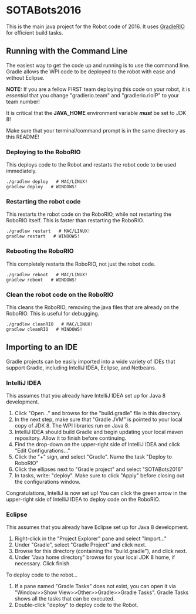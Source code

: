 # SOTABots2016
This is the main java project for the Robot code of 2016. It uses [GradleRIO](https://github.com/Open-RIO/GradleRIO) for efficient build tasks.

## Running with the Command Line
The easiest way to get the code up and running is to use the command line. Gradle allows the WPI code to be deployed to the robot with ease and without Eclipse.

__NOTE:__ If you are a fellow FIRST team deploying this code on your robot, it is _essential_ that you change "gradlerio.team" and "gradlerio.rioIP" to your team number!

It is critical that the **JAVA_HOME** environment variable ***must*** be set to JDK 8!

Make sure that your terminal/command prompt is in the same directory as this README!

### Deploying to the RoboRIO
This deploys code to the Robot and restarts the robot code to be used immediately.
```
./gradlew deploy   # MAC/LINUX!
gradlew deploy   # WINDOWS!
```

### Restarting the robot code
This restarts the robot code on the RoboRIO, while not restarting the RoboRIO itself. This is faster than restarting the RoboRIO.
```
./gradlew restart   # MAC/LINUX!
gradlew restart   # WINDOWS!
```

### Rebooting the RoboRIO
This completely restarts the RoboRIO, not just the robot code.
```
./gradlew reboot   # MAC/LINUX!
gradlew reboot   # WINDOWS!
```

### Clean the robot code on the RoboRIO
This cleans the RoboRIO, removing the java files that are already on the RoboRIO. This is useful for debugging.
```
./gradlew cleanRIO   # MAC/LINUX!
gradlew cleanRIO   # WINDOWS!
```

## Importing to an IDE
Gradle projects can be easily imported into a wide variety of IDEs that support Gradle, including IntelliJ IDEA, Eclipse, and Netbeans.

### IntelliJ IDEA
This assumes that you already have IntelliJ IDEA set up for Java 8 development.

1. Click "Open..." and browse for the "build.gradle" file in this directory.
2. In the next step, make sure that "Gradle JVM" is pointed to your local copy of JDK 8. The WPI libraries run on Java 8.
3. IntelliJ IDEA should build Gradle and begin updating your local maven repository. Allow it to finish before continuing.
4. Find the drop-down on the upper-right side of IntelliJ IDEA and click "Edit Configurations..."
5. Click the "+" sign, and select "Gradle". Name the task "Deploy to RoboRIO"
6. Click the ellipses next to "Gradle project" and select "SOTABots2016"
7. In tasks, write: "deploy". Make sure to click "Apply" before closing out the configurations window.

Congratulations, IntelliJ is now set up! You can click the green arrow in the upper-right side of IntelliJ IDEA to deploy code on the RoboRIO.

### Eclipse
This assumes that you already have Eclipse set up for Java 8 development.

1. Right-click in the "Project Explorer" pane and select "Import..."
2. Under "Gradle", select "Gradle Project" and click next.
3. Browse for this directory (containing the "build.gradle"), and click next.
4. Under "Java home directory" browse for your local JDK 8 home, if necessary. Click finish.

To deploy code to the robot...

1. If a pane named "Gradle Tasks" does not exist, you can open it via "Window>>Show View>>Other>>Gradle>>Gradle Tasks". Gradle Tasks shows all the tasks that can be executed.
2. Double-click "deploy" to deploy code to the Robot.
